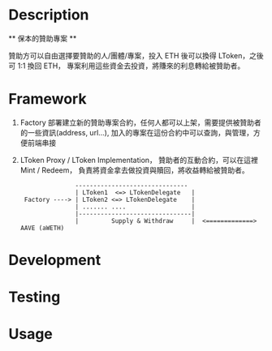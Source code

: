 # Description

** 保本的贊助專案 **

贊助方可以自由選擇要贊助的人/團體/專案，投入 ETH 後可以換得 LToken，之後可 1:1 換回 ETH，
專案利用這些資金去投資，將賺來的利息轉給被贊助者。

# Framework

1.  Factory 部署建立新的贊助專案合約，任何人都可以上架，需要提供被贊助者的一些資訊(address, url...),
    加入的專案在這份合約中可以查詢，與管理，方便前端串接
2.  LToken Proxy / LToken Implementation， 贊助者的互動合約，可以在這裡 Mint / Redeem，
    負責將資金拿去做投資與贖回，將收益轉給被贊助者。

                       -------------------------------
                       | LToken1  <=> LTokenDelegate   |
         Factory ----> | LToken2 <=> LTokenDelegate    |
                       | ....... ....                  |
                       |-------------------------------|
                       |         Supply & Withdraw     |  <=============> AAVE (aWETH)

# Development

# Testing

# Usage
